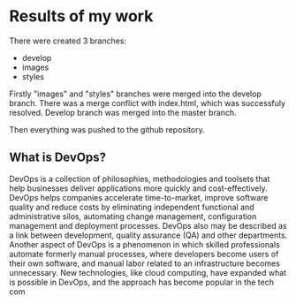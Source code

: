 # Results of my work

There were created 3 branches:
- develop 
- images 
- styles

Firstly "images" and "styles" branches were merged into the develop branch. There was a merge conflict with index.html, which was successfuly resolved. 
Develop branch was merged into the master branch.

Then everything was pushed to the github repository.

## What is DevOps?
DevOps is a collection of philosophies, methodologies and toolsets that help businesses deliver applications more quickly and cost-effectively.
DevOps helps companies accelerate time-to-market, improve software quality and reduce costs by eliminating independent functional and administrative silos,
automating change management, configuration management and deployment processes.
DevOps also may be described as a link between development, quality assurance (QA) and other departments.
Another aspect of DevOps is a phenomenon in which skilled professionals automate formerly manual processes, where developers become users of their own software,
and manual labor related to an infrastructure becomes unnecessary. 
New technologies, like cloud computing, have expanded what is possible in DevOps, and the approach has become popular in the tech com

